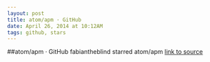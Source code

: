 ```yaml
---
layout: post
title: atom/apm · GitHub
date: April 26, 2014 at 10:12AM
tags: github, stars
---
```

##atom/apm · GitHub
fabiantheblind starred atom/apm
[link to source](http://ift.tt/1lf2khv) 
